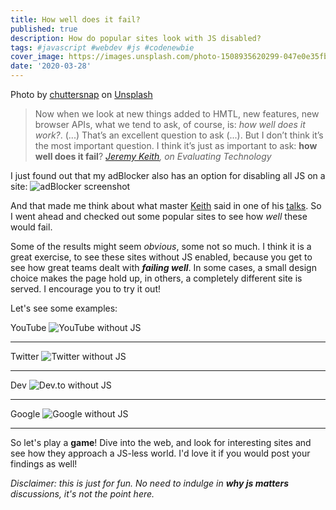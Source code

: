 ```yaml
---
title: How well does it fail?
published: true
description: How do popular sites look with JS disabled?
tags: #javascript #webdev #js #codenewbie
cover_image: https://images.unsplash.com/photo-1508935620299-047e0e35fbe3?ixlib=rb-1.2.1&ixid=eyJhcHBfaWQiOjEyMDd9&auto=format&fit=crop&w=1950&q=80
date: '2020-03-28'
---
```

Photo by [chuttersnap](https://unsplash.com/@chuttersnap?utm_source=unsplash&utm_medium=referral&utm_content=creditCopyText) on [Unsplash](https://unsplash.com)

> Now when we look at new things added to HMTL, new features, new browser APIs, what we tend to ask, of course, is: _how well does it work?_.
(...) That’s an excellent question to ask (...). But I don’t think it’s the most important question. I think it’s just as important to ask: **how well does it fail**? _[Jeremy Keith](https://adactio.com/articles/12839), on Evaluating Technology_


I just found out that my adBlocker also has an option for disabling all JS on a site: 
![adBlocker screenshot](https://dev-to-uploads.s3.amazonaws.com/i/snmm6bzqf0e9ullfz7cd.png)

And that made me think about what master [Keith](https://adactio.com/) said in one of his [talks](https://adactio.com/articles/12839). So I went ahead and checked out some popular sites to see how _well_ these would fail.

Some of the results might seem _obvious_, some not so much. I think it is a great exercise, to see these sites without JS enabled, because you get to see how great teams dealt with **_failing well_**. In some cases, a small design choice makes the page hold up, in others, a completely different site is served. I encourage you to try it out!

Let's see some examples:

YouTube
![YouTube without JS](https://dev-to-uploads.s3.amazonaws.com/i/p5d749ndr9l6k785wepq.png)
___

Twitter
![Twitter without JS](https://dev-to-uploads.s3.amazonaws.com/i/g2cwek3k58pko11opfhd.png)
___

Dev
![Dev.to without JS](https://dev-to-uploads.s3.amazonaws.com/i/o0h7pr3or3nxke4spqpx.png)
___

Google
![Google without JS](https://dev-to-uploads.s3.amazonaws.com/i/bcn3a2x7s65mqfknt8cj.png)
___

So let's play a **game**! Dive into the web, and look for interesting sites and see how they approach a JS-less world. I'd love it if you would post your findings as well!

_Disclaimer: this is just for fun. No need to indulge in **why js matters** discussions, it's not the point here._